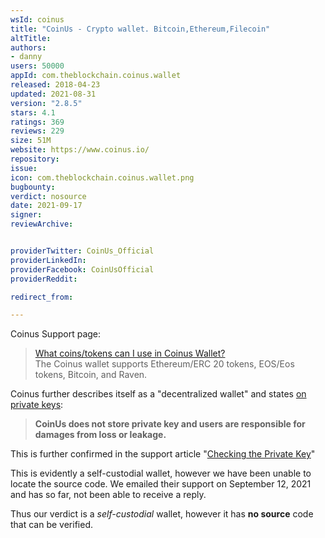 ```yaml
---
wsId: coinus
title: "CoinUs - Crypto wallet. Bitcoin,Ethereum,Filecoin"
altTitle: 
authors:
- danny
users: 50000
appId: com.theblockchain.coinus.wallet
released: 2018-04-23
updated: 2021-08-31
version: "2.8.5"
stars: 4.1
ratings: 369
reviews: 229
size: 51M
website: https://www.coinus.io/
repository: 
issue: 
icon: com.theblockchain.coinus.wallet.png
bugbounty: 
verdict: nosource
date: 2021-09-17
signer: 
reviewArchive:


providerTwitter: CoinUs_Official
providerLinkedIn: 
providerFacebook: CoinUsOfficial
providerReddit: 

redirect_from:

---
```



Coinus Support page:

>[What coins/tokens can I use in Coinus Wallet?](https://support.coinus.io/hc/ko/articles/360031057072-%EC%BD%94%EC%9D%B8%EC%96%B4%EC%8A%A4-%EC%A7%80%EA%B0%91%EC%97%90%EC%84%9C-%EC%82%AC%EC%9A%A9-%EA%B0%80%EB%8A%A5%ED%95%9C-%EC%BD%94%EC%9D%B8-%ED%86%A0%ED%81%B0%EC%9D%80-%EB%AC%B4%EC%97%87%EC%9D%B8%EA%B0%80%EC%9A%94-)<br>
The Coinus wallet supports Ethereum/ERC 20 tokens, EOS/Eos tokens, Bitcoin, and Raven.

Coinus further describes itself as a "decentralized wallet" and states [on private keys](https://support.coinus.io/hc/en-us/articles/360031108592-What-is-Private-Key-):

> **CoinUs does not store private key and users are responsible for damages from loss or leakage.**

This is further confirmed in the support article "[Checking the Private Key](https://support.coinus.io/hc/ko/articles/360031223352-%ED%94%84%EB%9D%BC%EC%9D%B4%EB%B9%97-%ED%82%A4-Private-Key-%ED%99%95%EC%9D%B8%ED%95%98%EA%B8%B0)"

This is evidently a self-custodial wallet, however we have been unable to locate the source code. We emailed their support on September 12, 2021 and has so far, not been able to receive a reply.

Thus our verdict is a *self-custodial* wallet, however it has **no source** code that can be verified.